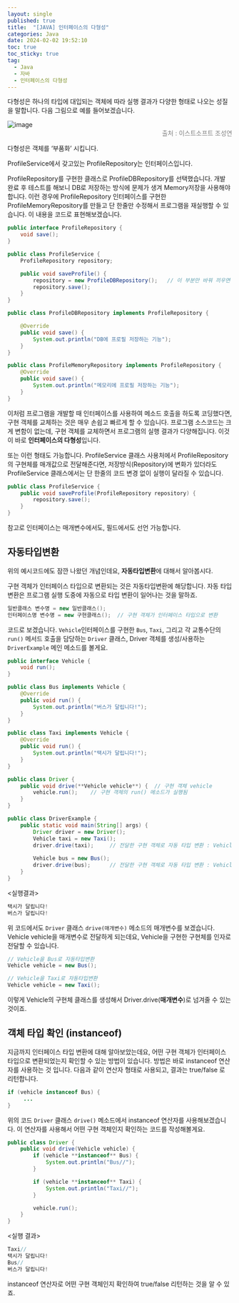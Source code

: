 ```yaml
---
layout: single
published: true
title:  "[JAVA] 인터페이스의 다형성"
categories: Java
date: 2024-02-02 19:52:10
toc: true
toc_sticky: true
tag:   
  - Java
  - 자바
  - 인터페이스의 다형성
---
```


다형성은 하나의 타입에 대입되는 객체에 따라 실행 결과가 다양한 형태로 나오는 성질을 말합니다. 다음 그림으로 예를 들어보겠습니다. 

![image](https://github.com/BaxDailyGit/BaxDailyGit/assets/99312529/68685c73-7e30-4c28-9f21-4fb9fcbd92d5)
<span style="color:gray; display: block; text-align: right;">출처 : 이스트소프트 조성연</span>

다형성은 객체를 ‘부품화’ 시킵니다.

ProfileService에서 갖고있는 ProfileRepository는 인터페이스입니다. 

ProfileRepository를 구현한 클래스로 ProfileDBRepository를 선택했습니다. 개발 완료 후 테스트를 해보니 DB로 저장하는 방식에 문제가 생겨 Memory저장을 사용해야합니다. 이런 경우에 ProfileRepository 인터페이스를 구현한 ProfileMemoryRepository를 만들고 단 한줄만 수정해서 프로그램을 재실행할 수 있습니다. 이 내용을 코드로 표현해보겠습니다. 

```java
public interface ProfileRepository {
    void save();
}
```

```java
public class ProfileService {
    ProfileRepository repository;

    public void saveProfile() {
        repository = new ProfileDBRepository();   // 이 부분만 바꿔 끼우면 됨
        repository.save();
    }
}
```

```java
public class ProfileDBRepository implements ProfileRepository {

    @Override
    public void save() {
        System.out.println("DB에 프로필 저장하는 기능");
    }
}
```

```java
public class ProfileMemoryRepository implements ProfileRepository {
    @Override
    public void save() {
        System.out.println("메모리에 프로필 저장하는 기능");
    }
}
```

이처럼 프로그램을 개발할 때 인터페이스를 사용하여 메소드 호출을 하도록 코딩했다면, 구현 객체를 교체하는 것은 매우 손쉽고 빠르게 할 수 있습니다. 프로그램 소스코드는 크게 변함이 없는데, 구현 객체를 교체하면서 프로그램의 실행 결과가 다양해집니다. 이것이 바로 **인터페이스의 다형성**입니다. 

또는 이런 형태도 가능합니다. ProfileService 클래스 사용처에서 ProfileRepository의 구현체를 매개값으로 전달해준다면, 저장방식(Repository)에 변화가 있더라도 ProfileService 클래스에서는 단 한줄의 코드 변경 없이 실행이 달라질 수 있습니다. 

```java
public class ProfileService {
    public void saveProfile(ProfileRepository repository) {
        repository.save();
    }
}
```

참고로 인터페이스는 매개변수에서도, 필드에서도 선언 가능합니다. 

## 자동타입변환

위의 예시코드에도 잠깐 나왔던 개념인데요, **자동타입변환**에 대해서 알아봅시다.

구현 객체가 인터페이스 타입으로 변환되는 것은 자동타입변환에 해당합니다. 자동 타입변환은 프로그램 실행 도중에 자동으로 타입 변환이 일어나는 것을 말하죠. 

```java
일반클래스 변수명 = new 일반클래스();    
인터페이스명 변수명 = new 구현클래스();  // 구현 객체가 인터페이스 타입으로 변환
```

코드로 보겠습니다. `Vehicle`인터페이스를 구현한 `Bus`, `Taxi`, 그리고 각 교통수단의 `run()` 메서드 호출을 담당하는 `Driver` 클래스, Driver 객체를 생성/사용하는 `DriverExample` 메인 메소드를 볼게요. 

```java
public interface Vehicle {
    void run();
}
```

```java
public class Bus implements Vehicle {
    @Override
    public void run() {
        System.out.println("버스가 달립니다!");
    }
}
```

```java
public class Taxi implements Vehicle {
    @Override
    public void run() {
        System.out.println("택시가 달립니다!");
    }
}
```

```java
public class Driver {
    public void drive(**Vehicle vehicle**) {  // 구현 객체 vehicle 
        vehicle.run();    // 구현 객체의 run() 메소드가 실행됨
    }
}
```

```java
public class DriverExample {
    public static void main(String[] args) {
        Driver driver = new Driver();
        Vehicle taxi = new Taxi();
        driver.drive(taxi);     // 전달한 구현 객체로 자동 타입 변환 : Vehicle vehicle = taxi; 
        
        Vehicle bus = new Bus();
        driver.drive(bus);      // 전달한 구현 객체로 자동 타입 변환 : Vehicle vehicle = bus;
    }
}
```

<실행결과>

```java
택시가 달립니다!
버스가 달립니다!
```

위 코드에서도 `Driver` 클래스 `drive(매개변수)` 메소드의 매개변수를 보겠습니다. Vehicle vehicle을 매개변수로 전달하게 되는데요, Vehicle을 구현한 구현체를 인자로 전달할 수 있습니다. 

```java
// Vehicle을 Bus로 자동타입변환
Vehicle vehicle = new Bus();   

// Vehicle을 Taxi로 자동타입변환
Vehicle vehicle = new Taxi();
```

이렇게 Vehicle의 구현체 클래스를 생성해서 Driver.drive(**매개변수**)로 넘겨줄 수 있는 것이죠.

## 객체 타입 확인 (instanceof)

지금까지 인터페이스 타입 변환에 대해 알아보았는데요, 어떤 구현 객체가 인터페이스 타입으로 변환되었는지 확인할 수 있는 방법이 있습니다. 방법은 바로 instanceof 연산자를 사용하는 것 입니다. 다음과 같이 연산자 형태로 사용되고, 결과는 true/false 로 리턴합니다. 

```java
if (vehicle instanceof Bus) {
	 ...
}
```

위의 코드 `Driver` 클래스 `drive()` 메소드에서 instanceof 연산자를 사용해보겠습니다. 이 연산자를 사용해서 어떤 구현 객체인지 확인하는 코드를 작성해볼게요. 

```java
public class Driver {
    public void drive(Vehicle vehicle) {
        if (vehicle **instanceof** Bus) {
            System.out.println("Bus//");
        }

        if (vehicle **instanceof** Taxi) {
            System.out.println("Taxi//");
        }

        vehicle.run();
    }
}
```

<실행 결과>

```java
Taxi//
택시가 달립니다!
Bus//
버스가 달립니다!
```

instanceof 연산자로 어떤 구현 객체인지 확인하여 true/false 리턴하는 것을 알 수 있죠.
